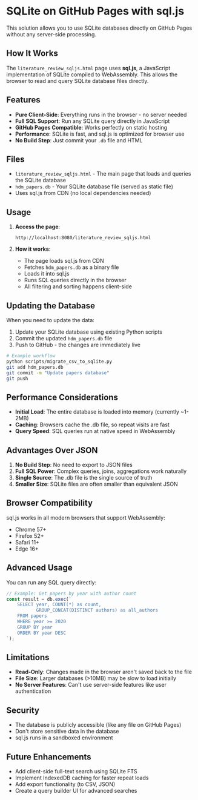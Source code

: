 # SQLite on GitHub Pages with sql.js

This solution allows you to use SQLite databases directly on GitHub Pages without any server-side processing.

## How It Works

The `literature_review_sqljs.html` page uses **sql.js**, a JavaScript implementation of SQLite compiled to WebAssembly. This allows the browser to read and query SQLite database files directly.

## Features

- **Pure Client-Side**: Everything runs in the browser - no server needed
- **Full SQL Support**: Run any SQLite query directly in JavaScript
- **GitHub Pages Compatible**: Works perfectly on static hosting
- **Performance**: SQLite is fast, and sql.js is optimized for browser use
- **No Build Step**: Just commit your `.db` file and HTML

## Files

- `literature_review_sqljs.html` - The main page that loads and queries the SQLite database
- `hdm_papers.db` - Your SQLite database file (served as static file)
- Uses sql.js from CDN (no local dependencies needed)

## Usage

1. **Access the page**:
   ```
   http://localhost:8080/literature_review_sqljs.html
   ```

2. **How it works**:
   - The page loads sql.js from CDN
   - Fetches `hdm_papers.db` as a binary file
   - Loads it into sql.js
   - Runs SQL queries directly in the browser
   - All filtering and sorting happens client-side

## Updating the Database

When you need to update the data:

1. Update your SQLite database using existing Python scripts
2. Commit the updated `hdm_papers.db` file
3. Push to GitHub - the changes are immediately live

```bash
# Example workflow
python scripts/migrate_csv_to_sqlite.py
git add hdm_papers.db
git commit -m "Update papers database"
git push
```

## Performance Considerations

- **Initial Load**: The entire database is loaded into memory (currently ~1-2MB)
- **Caching**: Browsers cache the .db file, so repeat visits are fast
- **Query Speed**: SQL queries run at native speed in WebAssembly

## Advantages Over JSON

1. **No Build Step**: No need to export to JSON files
2. **Full SQL Power**: Complex queries, joins, aggregations work naturally
3. **Single Source**: The .db file is the single source of truth
4. **Smaller Size**: SQLite files are often smaller than equivalent JSON

## Browser Compatibility

sql.js works in all modern browsers that support WebAssembly:
- Chrome 57+
- Firefox 52+
- Safari 11+
- Edge 16+

## Advanced Usage

You can run any SQL query directly:

```javascript
// Example: Get papers by year with author count
const result = db.exec(`
    SELECT year, COUNT(*) as count, 
           GROUP_CONCAT(DISTINCT authors) as all_authors
    FROM papers 
    WHERE year >= 2020
    GROUP BY year 
    ORDER BY year DESC
`);
```

## Limitations

- **Read-Only**: Changes made in the browser aren't saved back to the file
- **File Size**: Larger databases (>10MB) may be slow to load initially
- **No Server Features**: Can't use server-side features like user authentication

## Security

- The database is publicly accessible (like any file on GitHub Pages)
- Don't store sensitive data in the database
- sql.js runs in a sandboxed environment

## Future Enhancements

- Add client-side full-text search using SQLite FTS
- Implement IndexedDB caching for faster repeat loads
- Add export functionality (to CSV, JSON)
- Create a query builder UI for advanced searches